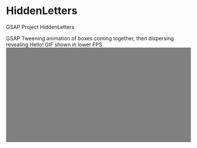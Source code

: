 # HiddenLetters
GSAP Project HiddenLetters

GSAP Tweening animation of boxes coming together, then dispersing revealing Hello!
GIF shown in lower FPS
![](https://github.com/Kevin-Hy/HiddenLetters/blob/main/hidden%20letters.gif)
